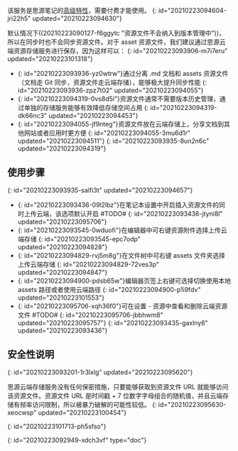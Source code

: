该服务是思源笔记的[高级特性](https://b3log.org/siyuan/advanced_features.html)，需要付费才能使用。
{: id="20210223094604-jri22h5" updated="20210223094630"}

默认情况下((20210223090127-f6ggytc "资源文件不会纳入到版本管理中"))，所以在同步时也不会同步资源文件。对于 asset 资源文件，我们建议通过思源云端资源存储服务进行保存，因为这样可以：
{: id="20210223093906-m7i7eru" updated="20210223101318"}

* {: id="20210223093936-yz0wtrw"}通过分离 .md 文档和 assets 资源文件（文档走 Git 同步，资源文件走云端存储），能够极大提升同步性能
  {: id="20210223093936-zpz7t02" updated="20210223094055"}
* {: id="20210223094319-0vs8d5i"}资源文件通常不需要版本历史管理，通过单独的存储服务能够有效降低存储空间占用
  {: id="20210223094319-dk66nc3" updated="20210223094453"}
* {: id="20210223094055-jf9nteg"}资源文件放在云端存储上，分享文档到其他网站或者应用时更方便
  {: id="20210223094055-3mu6d1r" updated="20210223094511"}
{: id="20210223093935-8un2n6c" updated="20210223094319"}

## 使用步骤
{: id="20210223093935-salfi3t" updated="20210223094657"}

* {: id="20210223093436-09l2lbz"}在笔记本设置中开启插入资源文件的同时上传云端，该选项默认开启 #TODO#
  {: id="20210223093436-jtyni8l" updated="20210223095706"}
* {: id="20210223093545-0wduofi"}在编辑器中可右键资源附件选择上传云端存储
  {: id="20210223093545-epc7odp" updated="20210223094828"}
* {: id="20210223094829-rvj5m8g"}在文件树中可右键 assets 文件夹选择上传云端存储
  {: id="20210223094829-72ves3p" updated="20210223094847"}
* {: id="20210223094900-pdsb65w"}编辑器页签上右键可选择切换使用本地 assets 路径或者使用云端路径
  {: id="20210223094900-p1i9fdv" updated="20210223101553"}
* {: id="20210223095706-xqh36f0"}可在设置 - 资源中查看和删除云端资源文件 #TODO#
  {: id="20210223095706-jbbhwm8" updated="20210223095757"}
{: id="20210223093435-gaxlny8" updated="20210223093436"}

## 安全性说明
{: id="20210223093201-1r3lxlg" updated="20210223095620"}

思源云端存储服务没有任何保密措施，只要能够获取到资源文件 URL 就能够访问该资源文件。资源文件 URL 是时间戳 + 7 位数字字母组合的随机值，并且云端存储有频率访问限制，所以被暴力破解的可能性较低。
{: id="20210223095630-xeocwsp" updated="20210223100454"}

{: id="20210223101713-ph5sfso"}


{: id="20210223092949-xdch3vf" type="doc"}
